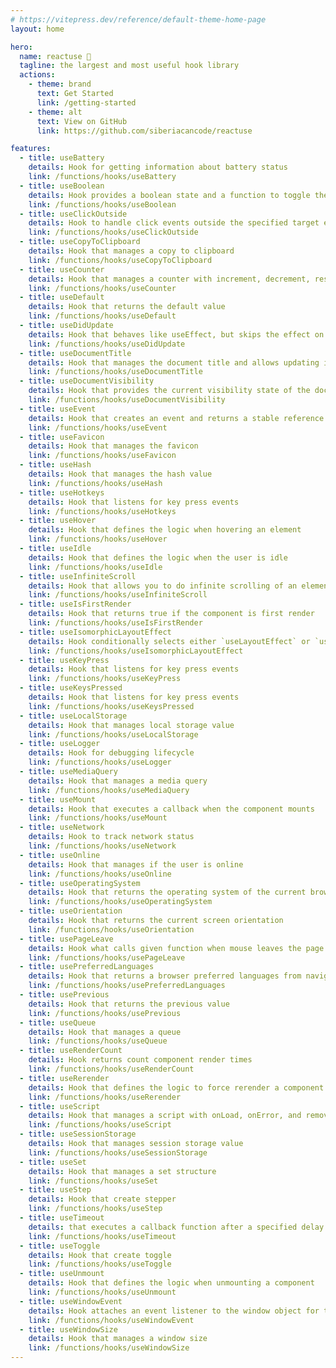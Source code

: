 ```yaml
---
# https://vitepress.dev/reference/default-theme-home-page
layout: home

hero:
  name: reactuse 🚀
  tagline: the largest and most useful hook library
  actions:
    - theme: brand
      text: Get Started
      link: /getting-started
    - theme: alt
      text: View on GitHub
      link: https://github.com/siberiacancode/reactuse

features:
  - title: useBattery
    details: Hook for getting information about battery status
    link: /functions/hooks/useBattery
  - title: useBoolean
    details: Hook provides a boolean state and a function to toggle the boolean value
    link: /functions/hooks/useBoolean
  - title: useClickOutside
    details: Hook to handle click events outside the specified target element(s)
    link: /functions/hooks/useClickOutside
  - title: useCopyToClipboard
    details: Hook that manages a copy to clipboard
    link: /functions/hooks/useCopyToClipboard
  - title: useCounter
    details: Hook that manages a counter with increment, decrement, reset, and set functionalities
    link: /functions/hooks/useCounter
  - title: useDefault
    details: Hook that returns the default value
    link: /functions/hooks/useDefault
  - title: useDidUpdate
    details: Hook that behaves like useEffect, but skips the effect on the initial render
    link: /functions/hooks/useDidUpdate
  - title: useDocumentTitle
    details: Hook that manages the document title and allows updating it
    link: /functions/hooks/useDocumentTitle
  - title: useDocumentVisibility
    details: Hook that provides the current visibility state of the document
    link: /functions/hooks/useDocumentVisibility
  - title: useEvent
    details: Hook that creates an event and returns a stable reference of it
    link: /functions/hooks/useEvent
  - title: useFavicon
    details: Hook that manages the favicon
    link: /functions/hooks/useFavicon
  - title: useHash
    details: Hook that manages the hash value
    link: /functions/hooks/useHash
  - title: useHotkeys
    details: Hook that listens for key press events
    link: /functions/hooks/useHotkeys
  - title: useHover
    details: Hook that defines the logic when hovering an element
    link: /functions/hooks/useHover
  - title: useIdle
    details: Hook that defines the logic when the user is idle
    link: /functions/hooks/useIdle
  - title: useInfiniteScroll
    details: Hook that allows you to do infinite scrolling of an element
    link: /functions/hooks/useInfiniteScroll
  - title: useIsFirstRender
    details: Hook that returns true if the component is first render
    link: /functions/hooks/useIsFirstRender
  - title: useIsomorphicLayoutEffect
    details: Hook conditionally selects either `useLayoutEffect` or `useEffect` based on the environment
    link: /functions/hooks/useIsomorphicLayoutEffect
  - title: useKeyPress
    details: Hook that listens for key press events
    link: /functions/hooks/useKeyPress
  - title: useKeysPressed
    details: Hook that listens for key press events
    link: /functions/hooks/useKeysPressed
  - title: useLocalStorage
    details: Hook that manages local storage value
    link: /functions/hooks/useLocalStorage
  - title: useLogger
    details: Hook for debugging lifecycle
    link: /functions/hooks/useLogger
  - title: useMediaQuery
    details: Hook that manages a media query
    link: /functions/hooks/useMediaQuery
  - title: useMount
    details: Hook that executes a callback when the component mounts
    link: /functions/hooks/useMount
  - title: useNetwork
    details: Hook to track network status
    link: /functions/hooks/useNetwork
  - title: useOnline
    details: Hook that manages if the user is online
    link: /functions/hooks/useOnline
  - title: useOperatingSystem
    details: Hook that returns the operating system of the current browser
    link: /functions/hooks/useOperatingSystem
  - title: useOrientation
    details: Hook that returns the current screen orientation
    link: /functions/hooks/useOrientation
  - title: usePageLeave
    details: Hook what calls given function when mouse leaves the page
    link: /functions/hooks/usePageLeave
  - title: usePreferredLanguages
    details: Hook that returns a browser preferred languages from navigator
    link: /functions/hooks/usePreferredLanguages
  - title: usePrevious
    details: Hook that returns the previous value
    link: /functions/hooks/usePrevious
  - title: useQueue
    details: Hook that manages a queue
    link: /functions/hooks/useQueue
  - title: useRenderCount
    details: Hook returns count component render times
    link: /functions/hooks/useRenderCount
  - title: useRerender
    details: Hook that defines the logic to force rerender a component
    link: /functions/hooks/useRerender
  - title: useScript
    details: Hook that manages a script with onLoad, onError, and removeOnUnmount functionalities
    link: /functions/hooks/useScript
  - title: useSessionStorage
    details: Hook that manages session storage value
    link: /functions/hooks/useSessionStorage
  - title: useSet
    details: Hook that manages a set structure
    link: /functions/hooks/useSet
  - title: useStep
    details: Hook that create stepper
    link: /functions/hooks/useStep
  - title: useTimeout
    details: that executes a callback function after a specified delay
    link: /functions/hooks/useTimeout
  - title: useToggle
    details: Hook that create toggle
    link: /functions/hooks/useToggle
  - title: useUnmount
    details: Hook that defines the logic when unmounting a component
    link: /functions/hooks/useUnmount
  - title: useWindowEvent
    details: Hook attaches an event listener to the window object for the specified event
    link: /functions/hooks/useWindowEvent
  - title: useWindowSize
    details: Hook that manages a window size
    link: /functions/hooks/useWindowSize
---
```

